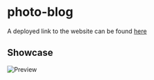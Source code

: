 # photo-blog

A deployed link to the website can be found [here](https://sherryrich.github.io/photo-blog/)

## Showcase
![Preview](https://github.com/sherryrich/photo-blog/blob/main/assets/docs/photo-blog.PNG)

